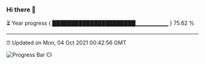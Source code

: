 ### Hi there 👋

⏳ Year progress { ██████████████████████▁▁▁▁▁▁▁▁ } 75.62 %

---

⏰ Updated on Mon, 04 Oct 2021 00:42:56 GMT

![Progress Bar CI](https://github.com/liununu/liununu/workflows/Progress%20Bar%20CI/badge.svg)
